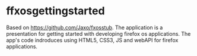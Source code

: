 ffxosgettingstarted
===================

Based on https://github.com/Jaxo/fxosstub.
The application is a presentation for getting started with developing firefox os applications.
The app's code indroduces using HTML5, CSS3, JS and webAPI for firefox applications.
